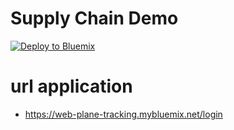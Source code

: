 # Supply Chain Demo

[![Deploy to Bluemix](https://bluemix.net/deploy/button.png)](https://bluemix.net/deploy?repository=https://github.com/mcenatie/sc-web.git)

# url application

- https://web-plane-tracking.mybluemix.net/login
